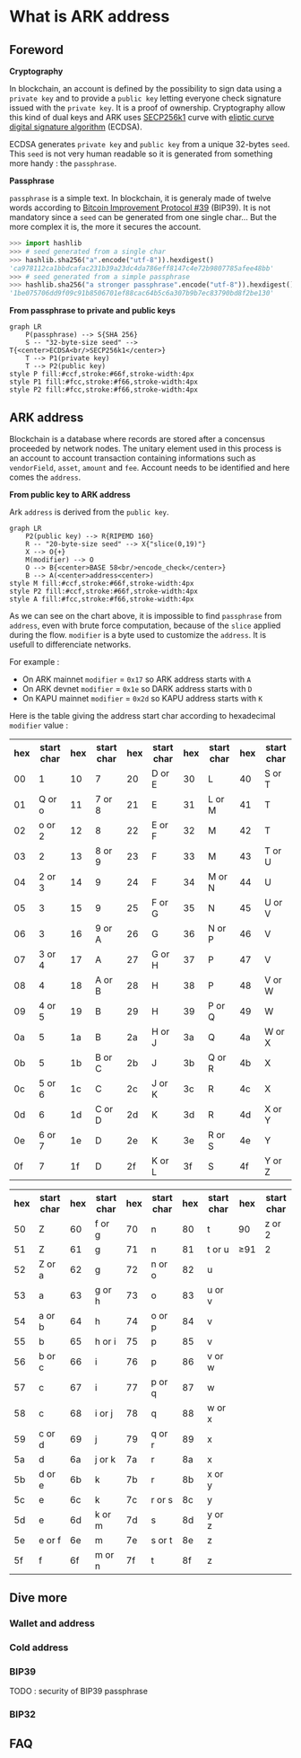 # What is ARK address

## Foreword

**Cryptography**

In blockchain, an account is defined by the possibility to sign data using a `private key` and to provide a `public key` letting everyone check signature issued with the `private key`. It is a proof of ownership. Cryptography allow this kind of dual keys and ARK uses [SECP256k1](https://en.bitcoin.it/wiki/Secp256k1) curve with [eliptic curve digital signature algorithm](https://en.wikipedia.org/wiki/Elliptic_Curve_Digital_Signature_Algorithm) (ECDSA).

ECDSA generates `private key` and `public key` from a unique 32-bytes `seed`. This `seed` is not very human readable so it is generated from something more handy&nbsp;: the `passphrase`.

**Passphrase**

`passphrase` is a simple text. In blockchain, it is generaly made of twelve words according to [Bitcoin Improvement Protocol #39](https://github.com/bitcoin/bips/blob/master/bip-0039.mediawiki) (BIP39). It is not mandatory since a `seed` can be generated from one single char… But the more complex it is, the more it secures the account.

```python
>>> import hashlib
>>> # seed generated from a single char
>>> hashlib.sha256("a".encode("utf-8")).hexdigest()
'ca978112ca1bbdcafac231b39a23dc4da786eff8147c4e72b9807785afee48bb'
>>> # seed generated from a simple passphrase
>>> hashlib.sha256("a stronger passphrase".encode("utf-8")).hexdigest()
'1be075706dd9f09c91b8506701ef88cac64b5c6a307b9b7ec83790bd8f2be130'
```

**From passphrase to private and public keys**
```mermaid
graph LR
    P(passphrase) --> S{SHA 256}
    S -- "32-byte-size seed" --> T{<center>ECDSA<br/>SECP256k1</center>}
    T --> P1(private key)
    T --> P2(public key)
style P fill:#ccf,stroke:#66f,stroke-width:4px
style P1 fill:#fcc,stroke:#f66,stroke-width:4px
style P2 fill:#fcc,stroke:#f66,stroke-width:4px
```

## ARK address

Blockchain is a database where records are stored after a concensus proceeded by network nodes. The unitary element used in this process is an account to account transaction containing informations such as `vendorField`, `asset`, `amount` and `fee`. Account needs to be identified and here comes the `address`.

**From public key to ARK address**

Ark `address` is derived from the `public key`.

```mermaid
graph LR
    P2(public key) --> R{RIPEMD 160}
    R -- "20-byte-size seed" --> X{"slice(0,19)"}
    X --> O{+}
    M(modifier) --> O
    O --> B{<center>BASE 58<br/>encode_check</center>}
    B --> A(<center>address<center>)
style M fill:#ccf,stroke:#66f,stroke-width:4px
style P2 fill:#ccf,stroke:#66f,stroke-width:4px
style A fill:#fcc,stroke:#f66,stroke-width:4px
```

As we can see on the chart above, it is impossible to find `passphrase` from `address`, even with brute force computation, because of the `slice` applied during the flow. `modifier` is a byte used to customize the `address`. It is usefull to differenciate networks.

For example&nbsp;:
 + On ARK mainnet `modifier` = `0x17` so ARK address starts with `A`
 + On ARK devnet `modifier` = `0x1e` so DARK address starts with `D`
 + On KAPU mainnet `modifier` = `0x2d` so KAPU address starts with `K`

Here is the table giving the address start char according to hexadecimal `modifier` value&nbsp;:

<table>
<tr><th>hex</th><th>start char</th><th>hex</th><th>start char</th><th>hex</th><th>start char</th><th>hex</th><th>start char</th><th>hex</th><th>start char</th></tr>
<tr><td>00</td><td>1</td>     <td>10</td><td>7</td>     <td>20</td><td>D or E</td><td>30</td><td>L</td>     <td>40</td><td>S or T</td></tr>
<tr><td>01</td><td>Q or o</td><td>11</td><td>7 or 8</td><td>21</td><td>E</td>     <td>31</td><td>L or M</td><td>41</td><td>T</td></tr>
<tr><td>02</td><td>o or 2</td><td>12</td><td>8</td>     <td>22</td><td>E or F</td><td>32</td><td>M</td>     <td>42</td><td>T</td></tr>
<tr><td>03</td><td>2</td>     <td>13</td><td>8 or 9</td><td>23</td><td>F</td>     <td>33</td><td>M</td>     <td>43</td><td>T or U</td></tr>
<tr><td>04</td><td>2 or 3</td><td>14</td><td>9</td>     <td>24</td><td>F</td>     <td>34</td><td>M or N</td><td>44</td><td>U</td></tr>
<tr><td>05</td><td>3</td>     <td>15</td><td>9</td>     <td>25</td><td>F or G</td><td>35</td><td>N</td>     <td>45</td><td>U or V</td></tr>
<tr><td>06</td><td>3</td>     <td>16</td><td>9 or A</td><td>26</td><td>G</td>     <td>36</td><td>N or P</td><td>46</td><td>V</td></tr>
<tr><td>07</td><td>3 or 4</td><td>17</td><td>A</td>     <td>27</td><td>G or H</td><td>37</td><td>P</td>     <td>47</td><td>V</td></tr>
<tr><td>08</td><td>4</td>     <td>18</td><td>A or B</td><td>28</td><td>H</td>     <td>38</td><td>P</td>     <td>48</td><td>V or W</td></tr>
<tr><td>09</td><td>4 or 5</td><td>19</td><td>B</td>     <td>29</td><td>H</td>     <td>39</td><td>P or Q</td><td>49</td><td>W</td></tr>
<tr><td>0a</td><td>5</td>     <td>1a</td><td>B</td>     <td>2a</td><td>H or J</td><td>3a</td><td>Q</td>     <td>4a</td><td>W or X</td></tr>
<tr><td>0b</td><td>5</td>     <td>1b</td><td>B or C</td><td>2b</td><td>J</td>     <td>3b</td><td>Q or R</td><td>4b</td><td>X</td></tr>
<tr><td>0c</td><td>5 or 6</td><td>1c</td><td>C</td>     <td>2c</td><td>J or K</td><td>3c</td><td>R</td>     <td>4c</td><td>X</td></tr>
<tr><td>0d</td><td>6</td>     <td>1d</td><td>C or D</td><td>2d</td><td>K</td>     <td>3d</td><td>R</td>     <td>4d</td><td>X or Y</td></tr>
<tr><td>0e</td><td>6 or 7</td><td>1e</td><td>D</td>     <td>2e</td><td>K</td>     <td>3e</td><td>R or S</td><td>4e</td><td>Y</td></tr>
<tr><td>0f</td><td>7</td>     <td>1f</td><td>D</td>     <td>2f</td><td>K or L</td><td>3f</td><td>S</td>     <td>4f</td><td>Y or Z</td></tr>
</table>

<table>
<tr><th>hex</th><th>start char</th><th>hex</th><th>start char</th><th>hex</th><th>start char</th><th>hex</th><th>start char</th><th>hex</th><th>start char</th></tr>
<tr><td>50</td><td>Z</td>     <td>60</td><td>f or g</td><td>70</td><td>n</td>     <td>80</td><td>t</td>     <td>90</td><td>z or 2</td></tr>
<tr><td>51</td><td>Z</td>     <td>61</td><td>g</td>     <td>71</td><td>n</td>     <td>81</td><td>t or u</td><td>&ge;91</td><td>2</td></tr>
<tr><td>52</td><td>Z or a</td><td>62</td><td>g</td>     <td>72</td><td>n or o</td><td>82</td><td>u</td>     </tr>
<tr><td>53</td><td>a</td>     <td>63</td><td>g or h</td><td>73</td><td>o</td>     <td>83</td><td>u or v</td></tr>
<tr><td>54</td><td>a or b</td><td>64</td><td>h</td>     <td>74</td><td>o or p</td><td>84</td><td>v</td>     </tr>
<tr><td>55</td><td>b</td>     <td>65</td><td>h or i</td><td>75</td><td>p</td>     <td>85</td><td>v</td>     </tr>
<tr><td>56</td><td>b or c</td><td>66</td><td>i</td>     <td>76</td><td>p</td>     <td>86</td><td>v or w</td></tr>
<tr><td>57</td><td>c</td>     <td>67</td><td>i</td>     <td>77</td><td>p or q</td><td>87</td><td>w</td>     </tr>
<tr><td>58</td><td>c</td>     <td>68</td><td>i or j</td><td>78</td><td>q</td>     <td>88</td><td>w or x</td></tr>
<tr><td>59</td><td>c or d</td><td>69</td><td>j</td>     <td>79</td><td>q or r</td><td>89</td><td>x</td>     </tr>
<tr><td>5a</td><td>d</td>     <td>6a</td><td>j or k</td><td>7a</td><td>r</td>     <td>8a</td><td>x</td>     </tr>
<tr><td>5b</td><td>d or e</td><td>6b</td><td>k</td>     <td>7b</td><td>r</td>     <td>8b</td><td>x or y</td></tr>
<tr><td>5c</td><td>e</td>     <td>6c</td><td>k</td>     <td>7c</td><td>r or s</td><td>8c</td><td>y</td>     </tr>
<tr><td>5d</td><td>e</td>     <td>6d</td><td>k or m</td><td>7d</td><td>s</td>     <td>8d</td><td>y or z</td></tr>
<tr><td>5e</td><td>e or f</td><td>6e</td><td>m</td>     <td>7e</td><td>s or t</td><td>8e</td><td>z</td>     </tr>
<tr><td>5f</td><td>f</td>     <td>6f</td><td>m or n</td><td>7f</td><td>t</td>     <td>8f</td><td>z</td>     </tr>
</table>

## Dive more

### Wallet and address

### Cold address 

### BIP39

TODO&nbsp;: security of BIP39 passphrase

### BIP32

## FAQ

